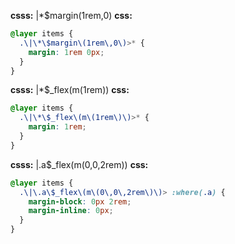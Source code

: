 **csss:** |*$margin(1rem,0)
**css:**
```css
@layer items {
  .\|\*\$margin\(1rem\,0\)>* {
    margin: 1rem 0px;
  }
}
```

**csss:** |*$_flex(m(1rem))
**css:**
```css
@layer items {
  .\|\*\$_flex\(m\(1rem\)\)>* {
    margin: 1rem;
  }
}
```

**csss:** |.a$_flex(m(0,0,2rem))
**css:**
```css
@layer items {
  .\|\.a\$_flex\(m\(0\,0\,2rem\)\)> :where(.a) {
    margin-block: 0px 2rem;
    margin-inline: 0px;
  }
}
```